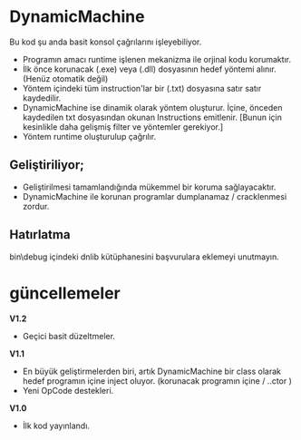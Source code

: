 # DynamicMachine

Bu kod şu anda basit konsol çağrılarını işleyebiliyor.

- Programın amacı runtime işlenen mekanizma ile orjinal kodu korumaktır.
- İlk önce korunacak (.exe) veya (.dll) dosyasının hedef yöntemi alınır. (Henüz otomatik değil)
- Yöntem içindeki tüm instruction'lar bir (.txt) dosyasına satır satır kaydedilir.
- DynamicMachine ise dinamik olarak yöntem oluşturur. İçine, önceden kaydedilen txt dosyasından okunan Instructions emitlenir. [Bunun için kesinlikle daha gelişmiş filter ve yöntemler gerekiyor.]
- Yöntem runtime oluşturulup çağrılır.

## Geliştiriliyor;

- Geliştirilmesi tamamlandığında mükemmel bir koruma sağlayacaktır.
- DynamicMachine ile korunan programlar dumplanamaz / cracklenmesi zordur.

## Hatırlatma

bin\debug içindeki dnlib kütüphanesini başvurulara eklemeyi unutmayın.


# güncellemeler

**V1.2**
- Geçici basit düzeltmeler.

**V1.1**
- En büyük geliştirmelerden biri, artık DynamicMachine bir class olarak hedef programın içine inject oluyor. (korunacak programın içine / ..ctor )
- Yeni OpCode destekleri.

**V1.0**
- İlk kod yayınlandı.
